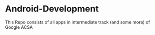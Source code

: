 # Android-Development

This Repo consists of all apps in intermediate track (and some more) of Google ACSA
